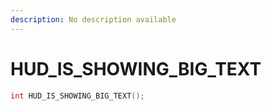 ```yaml
---
description: No description available 
---
```


# HUD_IS_SHOWING_BIG_TEXT

```cpp
int HUD_IS_SHOWING_BIG_TEXT();
```